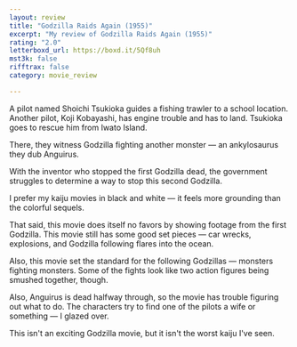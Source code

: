 ```yaml
---
layout: review
title: "Godzilla Raids Again (1955)"
excerpt: "My review of Godzilla Raids Again (1955)"
rating: "2.0"
letterboxd_url: https://boxd.it/5Qf8uh
mst3k: false
rifftrax: false
category: movie_review

---
```


A pilot named Shoichi Tsukioka guides a fishing trawler to a school location. Another pilot, Koji Kobayashi, has engine trouble and has to land. Tsukioka goes to rescue him from Iwato Island.

There, they witness Godzilla fighting another monster — an ankylosaurus they dub Anguirus.

With the inventor who stopped the first Godzilla dead, the government struggles to determine a way to stop this second Godzilla.

I prefer my kaiju movies in black and white — it feels more grounding than the colorful sequels.

That said, this movie does itself no favors by showing footage from the first Godzilla. This movie still has some good set pieces — car wrecks, explosions, and Godzilla following flares into the ocean.

Also, this movie set the standard for the following Godzillas — monsters fighting monsters. Some of the fights look like two action figures being smushed together, though.

Also, Anguirus is dead halfway through, so the movie has trouble figuring out what to do. The characters try to find one of the pilots a wife or something — I glazed over.

This isn't an exciting Godzilla movie, but it isn't the worst kaiju I've seen.